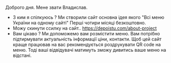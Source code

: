 Доброго дня. 
Мене звати Владислав.
- З ким я спілкуюсь ?
Ми створили сайт основна ідея якого "Всі меню України на одному сайті"
Перші чотири місяці безкоштовно.
- Можу скинути ссилку на сайт..  https://depoistu.com/about-project
- Вам цікаво ?
Ми допоможемо вам розмістити меню.
Вам потрібно підтирмувати актуальність інформації ціни, контакти. 
Щоб цей сайт краще працював на вас рекомендується роздрукувати QR code на меню.
Тоді ваші відвідувачі матимуть зможу дивитись ваше меню на відстані.
